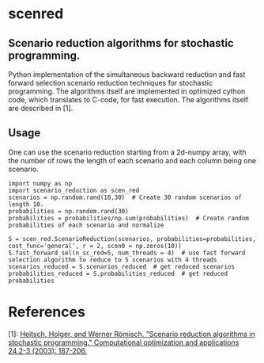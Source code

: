 # scenred
## Scenario reduction algorithms for stochastic programming.

Python implementation of the simultaneous backward reduction and fast forward selection scenario reduction techniques for stochastic programming. The algorithms itself are implemented in optimized cython code, which translates to C-code, for fast execution.
The algorithms itself are described in [1].

## Usage
One can use the scenario reduction starting from a 2d-numpy array, with the number of rows the length of each scenario and each column being one scenario.

```
import numpy as np
import scenario_reduction as scen_red
scenarios = np.random.rand(10,30)  # Create 30 random scenarios of length 10. 
probabilities = np.random.rand(30)
probabilities = probabilities/np.sum(probabilities)  # Create random probabilities of each scenario and normalize 

S = scen_red.ScenarioReduction(scenarios, probabilities=probabilities, cost_func='general', r = 2, scen0 = np.zeros(10))
S.fast_forward_sel(n_sc_red=5, num_threads = 4)  # use fast forward selection algorithm to reduce to 5 scenarios with 4 threads 
scenarios_reduced = S.scenarios_reduced  # get reduced scenarios
probabilities_reduced = S.probabilities_reduced  # get reduced probabilities

```


# References
[1]: [Heitsch, Holger, and Werner Römisch. "Scenario reduction algorithms in stochastic programming." Computational optimization and applications 24.2-3 (2003): 187-206.](https://edoc.hu-berlin.de/bitstream/handle/18452/3285/8.pdf?sequence=1)


